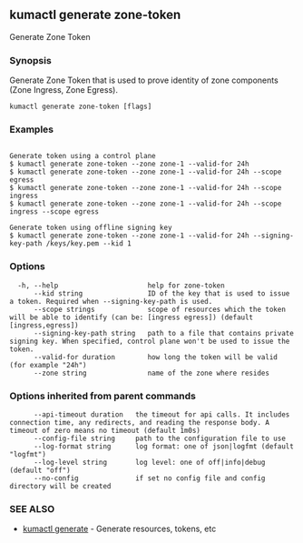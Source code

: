 ## kumactl generate zone-token

Generate Zone Token

### Synopsis

Generate Zone Token that is used to prove identity of zone components (Zone Ingress, Zone Egress).

```
kumactl generate zone-token [flags]
```

### Examples

```

Generate token using a control plane
$ kumactl generate zone-token --zone zone-1 --valid-for 24h
$ kumactl generate zone-token --zone zone-1 --valid-for 24h --scope egress
$ kumactl generate zone-token --zone zone-1 --valid-for 24h --scope ingress
$ kumactl generate zone-token --zone zone-1 --valid-for 24h --scope ingress --scope egress

Generate token using offline signing key
$ kumactl generate zone-token --zone zone-1 --valid-for 24h --signing-key-path /keys/key.pem --kid 1
```

### Options

```
  -h, --help                      help for zone-token
      --kid string                ID of the key that is used to issue a token. Required when --signing-key-path is used.
      --scope strings             scope of resources which the token will be able to identify (can be: [ingress egress]) (default [ingress,egress])
      --signing-key-path string   path to a file that contains private signing key. When specified, control plane won't be used to issue the token.
      --valid-for duration        how long the token will be valid (for example "24h")
      --zone string               name of the zone where resides
```

### Options inherited from parent commands

```
      --api-timeout duration   the timeout for api calls. It includes connection time, any redirects, and reading the response body. A timeout of zero means no timeout (default 1m0s)
      --config-file string     path to the configuration file to use
      --log-format string      log format: one of json|logfmt (default "logfmt")
      --log-level string       log level: one of off|info|debug (default "off")
      --no-config              if set no config file and config directory will be created
```

### SEE ALSO

* [kumactl generate](kumactl_generate.md)	 - Generate resources, tokens, etc

